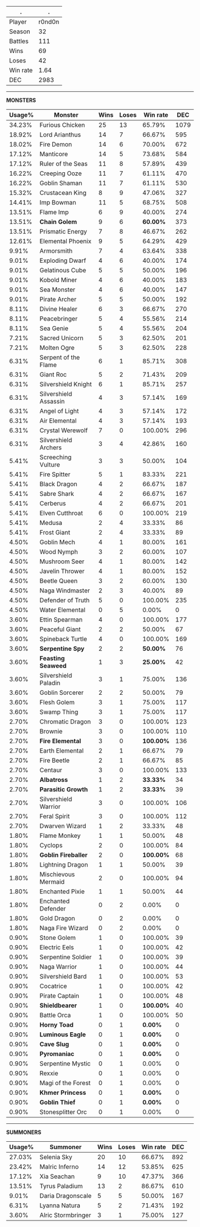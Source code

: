 .|.
|-|-
Player|r0nd0n
Season|32
Battles|111
Wins|69
Loses|42
Win rate|1.64
DEC|2983

---
**MONSTERS**

Usage%|Monster|Wins|Loses|Win rate|DEC|
-|-|-|-|-|-|
34.23%|Furious Chicken|25|13|65.79%|1079|
18.92%|Lord Arianthus|14|7|66.67%|595|
18.02%|Fire Demon|14|6|70.00%|672|
17.12%|Manticore|14|5|73.68%|584|
17.12%|Ruler of the Seas|11|8|57.89%|439|
16.22%|Creeping Ooze|11|7|61.11%|470|
16.22%|Goblin Shaman|11|7|61.11%|530|
15.32%|Crustacean King|8|9|47.06%|327|
14.41%|Imp Bowman|11|5|68.75%|508|
13.51%|Flame Imp|6|9|40.00%|274|
13.51%|**Chain Golem**|9|6|**60.00%**|373|
13.51%|Prismatic Energy|7|8|46.67%|262|
12.61%|Elemental Phoenix|9|5|64.29%|429|
9.91%|Armorsmith|7|4|63.64%|338|
9.01%|Exploding Dwarf|4|6|40.00%|174|
9.01%|Gelatinous Cube|5|5|50.00%|196|
9.01%|Kobold Miner|4|6|40.00%|183|
9.01%|Sea Monster|4|6|40.00%|147|
9.01%|Pirate Archer|5|5|50.00%|192|
8.11%|Divine Healer|6|3|66.67%|270|
8.11%|Peacebringer|5|4|55.56%|214|
8.11%|Sea Genie|5|4|55.56%|204|
7.21%|Sacred Unicorn|5|3|62.50%|201|
7.21%|Molten Ogre|5|3|62.50%|228|
6.31%|Serpent of the Flame|6|1|85.71%|308|
6.31%|Giant Roc|5|2|71.43%|209|
6.31%|Silvershield Knight|6|1|85.71%|257|
6.31%|Silvershield Assassin|4|3|57.14%|169|
6.31%|Angel of Light|4|3|57.14%|172|
6.31%|Air Elemental|4|3|57.14%|193|
6.31%|Crystal Werewolf|7|0|100.00%|296|
6.31%|Silvershield Archers|3|4|42.86%|160|
5.41%|Screeching Vulture|3|3|50.00%|104|
5.41%|Fire Spitter|5|1|83.33%|221|
5.41%|Black Dragon|4|2|66.67%|187|
5.41%|Sabre Shark|4|2|66.67%|167|
5.41%|Cerberus|4|2|66.67%|201|
5.41%|Elven Cutthroat|6|0|100.00%|219|
5.41%|Medusa|2|4|33.33%|86|
5.41%|Frost Giant|2|4|33.33%|89|
4.50%|Goblin Mech|4|1|80.00%|161|
4.50%|Wood Nymph|3|2|60.00%|107|
4.50%|Mushroom Seer|4|1|80.00%|142|
4.50%|Javelin Thrower|4|1|80.00%|152|
4.50%|Beetle Queen|3|2|60.00%|130|
4.50%|Naga Windmaster|2|3|40.00%|89|
4.50%|Defender of Truth|5|0|100.00%|235|
4.50%|Water Elemental|0|5|0.00%|0|
3.60%|Ettin Spearman|4|0|100.00%|177|
3.60%|Peaceful Giant|2|2|50.00%|67|
3.60%|Spineback Turtle|4|0|100.00%|169|
3.60%|**Serpentine Spy**|2|2|**50.00%**|76|
3.60%|**Feasting Seaweed**|1|3|**25.00%**|42|
3.60%|Silvershield Paladin|3|1|75.00%|136|
3.60%|Goblin Sorcerer|2|2|50.00%|79|
3.60%|Flesh Golem|3|1|75.00%|117|
3.60%|Swamp Thing|3|1|75.00%|117|
2.70%|Chromatic Dragon|3|0|100.00%|123|
2.70%|Brownie|3|0|100.00%|110|
2.70%|**Fire Elemental**|3|0|**100.00%**|136|
2.70%|Earth Elemental|2|1|66.67%|79|
2.70%|Fire Beetle|2|1|66.67%|85|
2.70%|Centaur|3|0|100.00%|133|
2.70%|**Albatross**|1|2|**33.33%**|34|
2.70%|**Parasitic Growth**|1|2|**33.33%**|39|
2.70%|Silvershield Warrior|3|0|100.00%|106|
2.70%|Feral Spirit|3|0|100.00%|112|
2.70%|Dwarven Wizard|1|2|33.33%|48|
1.80%|Flame Monkey|1|1|50.00%|48|
1.80%|Cyclops|2|0|100.00%|84|
1.80%|**Goblin Fireballer**|2|0|**100.00%**|68|
1.80%|Lightning Dragon|1|1|50.00%|39|
1.80%|Mischievous Mermaid|2|0|100.00%|94|
1.80%|Enchanted Pixie|1|1|50.00%|44|
1.80%|Enchanted Defender|0|2|0.00%|0|
1.80%|Gold Dragon|0|2|0.00%|0|
1.80%|Naga Fire Wizard|0|2|0.00%|0|
0.90%|Stone Golem|1|0|100.00%|39|
0.90%|Electric Eels|1|0|100.00%|42|
0.90%|Serpentine Soldier|1|0|100.00%|39|
0.90%|Naga Warrior|1|0|100.00%|44|
0.90%|Silvershield Bard|1|0|100.00%|53|
0.90%|Cocatrice|1|0|100.00%|42|
0.90%|Pirate Captain|1|0|100.00%|48|
0.90%|**Shieldbearer**|1|0|**100.00%**|40|
0.90%|Battle Orca|1|0|100.00%|50|
0.90%|**Horny Toad**|0|1|**0.00%**|0|
0.90%|**Luminous Eagle**|0|1|**0.00%**|0|
0.90%|**Cave Slug**|0|1|**0.00%**|0|
0.90%|**Pyromaniac**|0|1|**0.00%**|0|
0.90%|Serpentine Mystic|0|1|0.00%|0|
0.90%|Rexxie|0|1|0.00%|0|
0.90%|Magi of the Forest|0|1|0.00%|0|
0.90%|**Khmer Princess**|0|1|**0.00%**|0|
0.90%|**Goblin Thief**|0|1|**0.00%**|0|
0.90%|Stonesplitter Orc|0|1|0.00%|0|

---
**SUMMONERS**

Usage%|Summoner|Wins|Loses|Win rate|DEC|
-|-|-|-|-|-|
27.03%|Selenia Sky|20|10|66.67%|892|
23.42%|Malric Inferno|14|12|53.85%|625|
17.12%|Xia Seachan|9|10|47.37%|366|
13.51%|Tyrus Paladium|13|2|86.67%|610|
9.01%|Daria Dragonscale|5|5|50.00%|167|
6.31%|Lyanna Natura|5|2|71.43%|192|
3.60%|Alric Stormbringer|3|1|75.00%|127|
